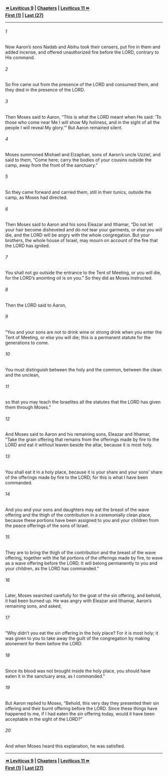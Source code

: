   
**[⏪ Leviticus 9](./Leviticus%209.md) | [Chapters](./_index.md) | [Leviticus 11 ⏩](./Leviticus%2011.md)**  
**[First (1)](./Leviticus%201.md) | [Last (27)](./Leviticus%2027.md)**  
  
---  
  
###### 1  
Now Aaron’s sons Nadab and Abihu took their censers, put fire in them and added incense, and offered unauthorized fire before the LORD, contrary to His command.  
  
###### 2  
So fire came out from the presence of the LORD and consumed them, and they died in the presence of the LORD.  
  
###### 3  
Then Moses said to Aaron, “This is what the LORD meant when He said: ‘To those who come near Me I will show My holiness, and in the sight of all the people I will reveal My glory.’” But Aaron remained silent.  
  
###### 4  
Moses summoned Mishael and Elzaphan, sons of Aaron’s uncle Uzziel, and said to them, “Come here; carry the bodies of your cousins outside the camp, away from the front of the sanctuary.”  
  
###### 5  
So they came forward and carried them, still in their tunics, outside the camp, as Moses had directed.  
  
###### 6  
Then Moses said to Aaron and his sons Eleazar and Ithamar, “Do not let your hair become disheveled and do not tear your garments, or else you will die, and the LORD will be angry with the whole congregation. But your brothers, the whole house of Israel, may mourn on account of the fire that the LORD has ignited.  
  
###### 7  
You shall not go outside the entrance to the Tent of Meeting, or you will die, for the LORD’s anointing oil is on you.” So they did as Moses instructed.  
  
###### 8  
Then the LORD said to Aaron,  
  
###### 9  
“You and your sons are not to drink wine or strong drink when you enter the Tent of Meeting, or else you will die; this is a permanent statute for the generations to come.  
  
###### 10  
You must distinguish between the holy and the common, between the clean and the unclean,  
  
###### 11  
so that you may teach the Israelites all the statutes that the LORD has given them through Moses.”  
  
###### 12  
And Moses said to Aaron and his remaining sons, Eleazar and Ithamar, “Take the grain offering that remains from the offerings made by fire to the LORD and eat it without leaven beside the altar, because it is most holy.  
  
###### 13  
You shall eat it in a holy place, because it is your share and your sons’ share of the offerings made by fire to the LORD; for this is what I have been commanded.  
  
###### 14  
And you and your sons and daughters may eat the breast of the wave offering and the thigh of the contribution in a ceremonially clean place, because these portions have been assigned to you and your children from the peace offerings of the sons of Israel.  
  
###### 15  
They are to bring the thigh of the contribution and the breast of the wave offering, together with the fat portions of the offerings made by fire, to wave as a wave offering before the LORD. It will belong permanently to you and your children, as the LORD has commanded.”  
  
###### 16  
Later, Moses searched carefully for the goat of the sin offering, and behold, it had been burned up. He was angry with Eleazar and Ithamar, Aaron’s remaining sons, and asked,  
  
###### 17  
“Why didn’t you eat the sin offering in the holy place? For it is most holy; it was given to you to take away the guilt of the congregation by making atonement for them before the LORD.  
  
###### 18  
Since its blood was not brought inside the holy place, you should have eaten it in the sanctuary area, as I commanded.”  
  
###### 19  
But Aaron replied to Moses, “Behold, this very day they presented their sin offering and their burnt offering before the LORD. Since these things have happened to me, if I had eaten the sin offering today, would it have been acceptable in the sight of the LORD?”  
  
###### 20  
And when Moses heard this explanation, he was satisfied.  
  
  
---  
  
**[⏪ Leviticus 9](./Leviticus%209.md) | [Chapters](./_index.md) | [Leviticus 11 ⏩](./Leviticus%2011.md)**  
**[First (1)](./Leviticus%201.md) | [Last (27)](./Leviticus%2027.md)**  
  
